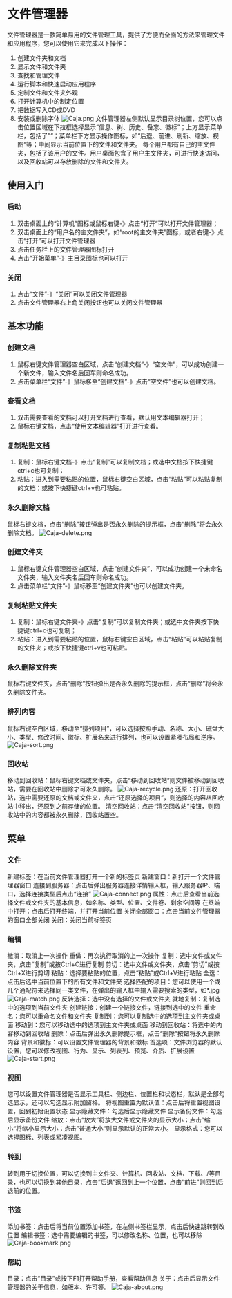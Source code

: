 # 文件管理器
文件管理器是一款简单易用的文件管理工具，提供了方便而全面的方法来管理文件和应用程序，您可以使用它来完成以下操作：
1. 创建文件夹和文档
2. 显示文件和文件夹
3. 查找和管理文件
4. 运行脚本和快速启动应用程序
5. 定制文件和文件夹外观
6. 打开计算机中的制定位置
7. 把数据写入CD或DVD
8. 安装或删除字体
![Caja.png](../../images/docs/Caja.png)
文件管理器左侧默认显示目录树位置，您可以点击位置区域在下拉框选择显示“信息、树、历史、备忘、徽标”；上方显示菜单栏，包括了”“；菜单栏下方显示操作图标，如“后退、前进、刷新、缩放、视图“等；中间显示当前位置下的文件和文件夹。
每个用户都有自己的主文件夹，包括了该用户的文件。用户桌面包含了用户主文件夹，可进行快速访问，以及回收站可以存放删除的文件和文件夹。

## 使用入门
### 启动
1. 双击桌面上的“计算机”图标或鼠标右键-》点击“打开”可以打开文件管理器；
2. 双击桌面上的“用户名的主文件夹”，如“root的主文件夹”图标，或者右键-》点击“打开”可以打开文件管理器
3. 点击任务栏上的文件管理器图标打开
4. 点击“开始菜单”-》主目录图标也可以打开

### 关闭
1. 点击“文件”-》“关闭”可以关闭文件管理器
2. 点击文件管理器右上角关闭按钮也可以关闭文件管理器

## 基本功能
### 创建文档
1. 鼠标右键文件管理器空白区域，点击“创建文档”-》“空文件”，可以成功创建一个新文件，输入文件名后回车则命名成功。
2. 点击菜单栏“文件”-》鼠标移至“创建文档”-》点击“空文件”也可以创建文档。
### 查看文档
1. 双击需要查看的文档可以打开文档进行查看，默认用文本编辑器打开；
2. 鼠标右键文档，点击“使用文本编辑器”打开进行查看。
### 复制粘贴文档
1. 复制：鼠标右键文档-》点击“复制”可以复制文档；或选中文档按下快捷键ctrl+c也可复制；
2. 粘贴：进入到需要粘贴的位置，鼠标右键空白区域，点击“粘贴”可以粘贴复制的文档；或按下快捷键ctrl+v也可粘贴。
### 永久删除文档
鼠标右键文档，点击“删除”按钮弹出是否永久删除的提示框，点击“删除”将会永久删除文档。
![Caja-delete.png](../../images/docs/Caja-delete.png)
### 创建文件夹
1. 鼠标右键文件管理器空白区域，点击“创建文件夹”，可以成功创建一个未命名文件夹，输入文件夹名后回车则命名成功。
2. 点击菜单栏“文件”-》鼠标移至“创建文件夹”也可以创建文件夹。
### 复制粘贴文件夹
1. 复制：鼠标右键文件夹-》点击“复制”可以复制文件夹；或选中文件夹按下快捷键ctrl+c也可复制；
2. 粘贴：进入到需要粘贴的位置，鼠标右键空白区域，点击“粘贴”可以粘贴复制的文件夹；或按下快捷键ctrl+v也可粘贴。
### 永久删除文件夹
鼠标右键文件夹，点击“删除”按钮弹出是否永久删除的提示框，点击“删除”将会永久删除文件夹。
### 排列内容
鼠标右键空白区域，移动至“排列项目”，可以选择按照手动、名称、大小、磁盘大小、类型、修改时间、徽标、扩展名来进行排列，也可以设置紧凑布局和逆序。
![Caja-sort.png](../../images/docs/Caja-sort.png)
### 回收站
移动到回收站：鼠标右键文档或文件夹，点击“移动到回收站”则文件被移动到回收站，需要在回收站中删除才可永久删除。
![Caja-recycle.png](../../images/docs/Caja-recycle.png)
还原：打开回收站，选中需要还原的文档或文件夹，点击“还原选择的项目”，则选择的内容从回收站中移出，还原到之前存储的位置。
清空回收站：点击“清空回收站”按钮，则回收站中的内容都被永久删除，回收站置空。

## 菜单
### 文件
新建标签：在当前文件管理器打开一个新的标签页
新建窗口：新打开一个文件管理器窗口
连接到服务器：点击后弹出服务器连接详情输入框，输入服务器IP、端口，选择连接类型后点击“连接”
![Caja-connect.png](../../images/docs/Caja-connect.png)
属性：点击后查看当前选择文件或文件夹的基本信息，如名称、类型、位置、文件卷、剩余空间等
在终端中打开：点击后打开终端，并打开当前位置
关闭全部窗口：点击当前文件管理器的窗口全部关闭
关闭：关闭当前标签页

### 编辑
撤消：取消上一次操作
重做：再次执行取消的上一次操作
复制：选中文件或文件夹，点击“复制”或按Ctrl+C进行复制
剪切：选中文件或文件夹，点击“剪切”或按Ctrl+X进行剪切
粘贴：选择要粘贴的位置，点击“粘贴”或Ctrl+V进行粘贴
全选：点击后选中当前位置下的所有文件和文件夹
选择匹配的项目：您可以使用一个或几个通配符来选择同一类文件，在弹出的输入框中输入需要搜索的类型，如*.jpg
![Caja-match.png](../../images/docs/Caja-match.png)
反转选择：选中没有选择的文件或文件夹
就地复制：复制选中的选项到当前文件夹
创建链接：创建一个链接文件，链接到选中的文件
重命名：您可以重命名文件和文件夹
复制到：您可以复制选中的选项到主文件夹或桌面
移动到：您可以移动选中的选项到主文件夹或桌面
移动到回收站：将选中的内容移动到回收站
删除：点击后弹出永久删除提示框，点击“删除”按钮将永久删除内容
背景和徽标：可以设置文件管理器的背景和徽标
首选项：文件浏览器的默认设置，您可以修改视图、行为、显示、列表列、预览、介质、扩展设置
![Caja-start.png](../../images/docs/Caja-start.png)

### 视图
您可以设置文件管理器是否显示工具栏、侧边栏、位置栏和状态栏，默认是全部勾选显示，还可以勾选显示附加窗格。
将视图重置为默认值：点击后将重置视图设置，回到初始设置状态
显示隐藏文件：勾选后显示隐藏文件
显示备份文件：勾选后显示备份文件
缩放：点击“放大”将放大文件或文件夹的显示大小；点击”缩小“将缩小显示大小；点击”普通大小“则显示默认的正常大小。
显示格式：您可以选择图标、列表或紧凑视图。

### 转到
转到用于切换位置，可以切换到主文件夹、计算机、回收站、文档、下载、/等目录，也可以切换到其他目录，点击“后退”返回到上一个位置，点击“前进”则回到后退前的位置。
### 书签
添加书签：点击后将当前位置添加书签，在左侧书签栏显示，点击后快速跳转到改位置
编辑书签：选中需要编辑的书签，可以修改名称、位置，也可以移除
![Caja-bookmark.png](../../images/docs/Caja-bookmark.png)

### 帮助
目录：点击“目录”或按下F1打开帮助手册，查看帮助信息
关于：点击后显示文件管理器的关于信息，如版本、许可等。
![Caja-about.png](../../images/docs/Caja-about.png)
